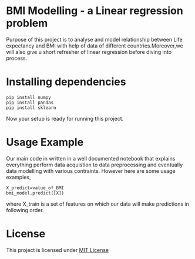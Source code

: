 # BMI Modelling - a Linear regression problem
Purpose of this project is to analyse and model relationship between Life expectancy and BMI with help of data of different countries.Moreover,we will also give u short refresher of linear regression before diving into process.

# Installing dependencies
```
pip install numpy
pip install pandas
pip install sklearn
```
Now your setup is ready for running this project.
# Usage Example
Our main code in written in a well documented notebook that explains everything perform data acquistion to data preprocessing and eventually data modelling with various contraints.
However here are some usage examples,
```
X_predict=value_of_BMI
bmi_model.predict([X])
```
where X_train is a set of features on which our data will make predictions in following order.
# License
This project is licensed under [MIT License]('https://choosealicense.com/licenses/mit/')
